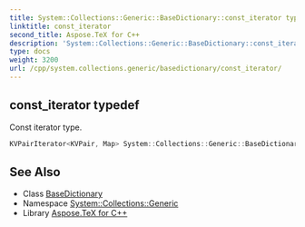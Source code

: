 ```yaml
---
title: System::Collections::Generic::BaseDictionary::const_iterator typedef
linktitle: const_iterator
second_title: Aspose.TeX for C++
description: 'System::Collections::Generic::BaseDictionary::const_iterator typedef. Const iterator type in C++.'
type: docs
weight: 3200
url: /cpp/system.collections.generic/basedictionary/const_iterator/
---
```

## const_iterator typedef


Const iterator type.

```cpp
KVPairIterator<KVPair, Map> System::Collections::Generic::BaseDictionary< Map >::const_iterator
```

## See Also

* Class [BaseDictionary](../)
* Namespace [System::Collections::Generic](../../)
* Library [Aspose.TeX for C++](../../../)
